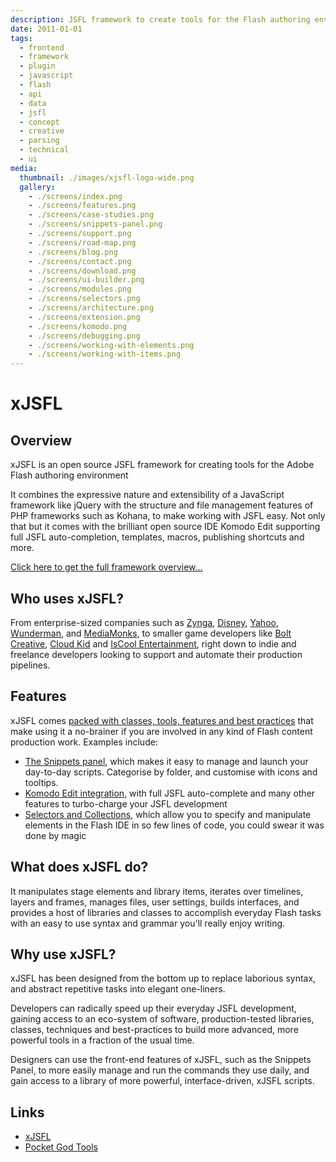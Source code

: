 ```yaml
---
description: JSFL framework to create tools for the Flash authoring environment
date: 2011-01-01
tags:
  - frontend
  - framework
  - plugin
  - javascript
  - flash
  - api
  - data
  - jsfl
  - concept
  - creative
  - parsing
  - technical
  - ui
media:
  thumbnail: ./images/xjsfl-logo-wide.png
  gallery:
    - ./screens/index.png
    - ./screens/features.png
    - ./screens/case-studies.png
    - ./screens/snippets-panel.png
    - ./screens/support.png
    - ./screens/road-map.png
    - ./screens/blog.png
    - ./screens/contact.png
    - ./screens/download.png
    - ./screens/ui-builder.png
    - ./screens/modules.png
    - ./screens/selectors.png
    - ./screens/architecture.png
    - ./screens/extension.png
    - ./screens/komodo.png
    - ./screens/debugging.png
    - ./screens/working-with-elements.png
    - ./screens/working-with-items.png
---
```


# xJSFL

## Overview

xJSFL is an open source JSFL framework for creating tools for the Adobe Flash authoring environment

It combines the expressive nature and extensibility of a JavaScript framework like jQuery with the structure and file management features of PHP frameworks such as Kohana, to make working with JSFL easy. Not only that but it comes with the brilliant open source IDE Komodo Edit supporting full JSFL auto-completion, templates, macros, publishing shortcuts and more.

[Click here to get the full framework overview...](https://xjsfl.vercel.app/support/guides/framework/xjsfl-overview)

## Who uses xJSFL?

From enterprise-sized companies such as [Zynga](https://zynga.com/), [Disney](https://disney.co.uk/disneyinteractivestudios/), [Yahoo](https://developer.yahoo.com/flash/), [Wunderman](https://wunderman.co.uk/), and [MediaMonks](https://mediamonks.com/), to smaller game developers like [Bolt Creative](https://boltcreative.com/), [Cloud Kid](https://cloudkid.com/) and [IsCool Entertainment](https://iscoolentertainment.com/en/), right down to indie and freelance developers looking to support and automate their production pipelines.

## Features

xJSFL comes [packed with classes, tools, features and best practices](https://xjsfl.vercel.app/features) that make using it a no-brainer if you are involved in any kind of Flash content production work. Examples include:

- [The Snippets panel](https://xjsfl.vercel.app/feature/snippets-panel), which makes it easy to manage and launch your day-to-day scripts. Categorise by folder, and customise with icons and tooltips.
- [Komodo Edit integration](https://xjsfl.vercel.app/feature/komodo-edit), with full JSFL auto-complete and many other features to turbo-charge your JSFL development
- [Selectors and Collections](https://xjsfl.vercel.app/feature/selectors-collections), which allow you to specify and manipulate elements in the Flash IDE in so few lines of code, you could swear it was done by magic

## What does xJSFL do?

It manipulates stage elements and library items, iterates over timelines, layers and frames, manages files, user settings, builds interfaces, and provides a host of libraries and classes to accomplish everyday Flash tasks with an easy to use syntax and grammar you'll really enjoy writing.

## Why use xJSFL?

xJSFL has been designed from the bottom up to replace laborious syntax, and abstract repetitive tasks into elegant one-liners.

Developers can radically speed up their everyday JSFL development, gaining access to an eco-system of software, production-tested libraries, classes, techniques and best-practices to build more advanced, more powerful tools in a fraction of the usual time.

Designers can use the front-end features of xJSFL, such as the Snippets Panel, to more easily manage and run the commands they use daily, and gain access to a library of more powerful, interface-driven, xJSFL scripts.

## Links

- [xJSFL](https://xjsfl.vercel.app)
- [Pocket God Tools](../pocket-god-tools)
